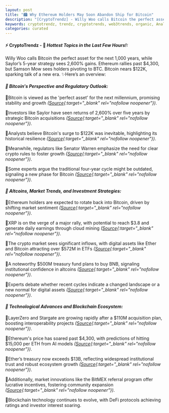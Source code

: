 ```yaml
---
layout: post
title: "🏙️ Why Ethereum Holders May Soon Abandon Ship for Bitcoin"
description: "[CryptoTrendz] - Willy Woo calls Bitcoin the perfect asset for the next 1,000 years, while Saylor’s 5-year strategy sees 2,600% gains. Ethereum rallies past $4,300, but Samson Mow sees holders pivoting to BTC. Bitcoin nears $122K, sparking talk of a new era."
keywords: cryptotrendz, trendz, cryptotrends, web3trends, organic, Analyst, Revenue, Ethereum, Crypto, Memecoin, Bitcoin
categories: curated
---
```


#### ⚡ CryptoTrendz - 📌 *Hottest Topics in the Last Few Hours!:*

Willy Woo calls Bitcoin the perfect asset for the next 1,000 years, while Saylor’s 5-year strategy sees 2,600% gains. Ethereum rallies past $4,300, but Samson Mow sees holders pivoting to BTC. Bitcoin nears $122K, sparking talk of a new era. ✨Here’s an overview:


#### *🔖  Bitcoin's Perspective and Regulatory Outlook:*  

🔹Bitcoin is viewed as the 'perfect asset' for the next millennium, promising stability and growth *([Source](https://s.avyag.com/jdpw){:target="_blank" rel="nofollow noopener"})*.  

🔹Investors like Saylor have seen returns of 2,600% over five years by strategic Bitcoin acquisitions *([Source](https://s.avyag.com/jn2a){:target="_blank" rel="nofollow noopener"})*.  

🔹Analysts believe Bitcoin's surge to $122K was inevitable, highlighting its historical resilience *([Source](https://s.avyag.com/v932){:target="_blank" rel="nofollow noopener"})*.  

🔹Meanwhile, regulators like Senator Warren emphasize the need for clear crypto rules to foster growth *([Source](https://s.avyag.com/6sc5){:target="_blank" rel="nofollow noopener"})*.  

🔹Some experts argue the traditional four-year cycle might be outdated, signaling a new phase for Bitcoin *([Source](https://s.avyag.com/2tnh){:target="_blank" rel="nofollow noopener"})*.  

#### *🔖  Altcoins, Market Trends, and Investment Strategies:*  

🔹Ethereum holders are expected to rotate back into Bitcoin, driven by shifting market sentiment *([Source](https://s.avyag.com/h3d8){:target="_blank" rel="nofollow noopener"})*.  

🔹XRP is on the verge of a major rally, with potential to reach $3.8 and generate daily earnings through cloud mining *([Source](https://s.avyag.com/t8f3){:target="_blank" rel="nofollow noopener"})*.  

🔹The crypto market sees significant inflows, with digital assets like Ether and Bitcoin attracting over $572M in ETFs *([Source](https://s.avyag.com/j4pz){:target="_blank" rel="nofollow noopener"})*.  

🔹A noteworthy $500M treasury fund plans to buy BNB, signaling institutional confidence in altcoins *([Source](https://s.avyag.com/dqer){:target="_blank" rel="nofollow noopener"})*.  

🔹Experts debate whether recent cycles indicate a changed landscape or a new normal for digital assets *([Source](https://s.avyag.com/2tnh){:target="_blank" rel="nofollow noopener"})*.  

#### *🔖  Technological Advances and Blockchain Ecosystem:*  

🔹LayerZero and Stargate are growing rapidly after a $110M acquisition plan, boosting interoperability projects *([Source](https://s.avyag.com/6bzu){:target="_blank" rel="nofollow noopener"})*.  

🔹Ethereum's price has soared past $4,300, with predictions of hitting $15,000 per ETH from AI models *([Source](https://s.avyag.com/7ysd){:target="_blank" rel="nofollow noopener"})*.  

🔹Ether’s treasury now exceeds $13B, reflecting widespread institutional trust and robust ecosystem growth *([Source](https://s.avyag.com/v1k8){:target="_blank" rel="nofollow noopener"})*.  

🔹Additionally, market innovations like the BitMEX referral program offer lucrative incentives, fostering community expansion *([Source](https://s.avyag.com/oe5d){:target="_blank" rel="nofollow noopener"})*.  

🔹Blockchain technology continues to evolve, with DeFi protocols achieving ratings and investor interest soaring.